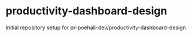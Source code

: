 # productivity-dashboard-design

Initial repository setup for pr-poehali-dev/productivity-dashboard-design